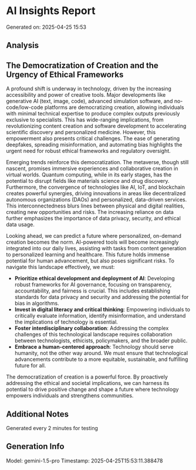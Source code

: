 # AI Insights Report
Generated on: 2025-04-25 15:53

## Analysis
## The Democratization of Creation and the Urgency of Ethical Frameworks

A profound shift is underway in technology, driven by the increasing accessibility and power of creative tools.  Major developments like generative AI (text, image, code), advanced simulation software, and no-code/low-code platforms are democratizing creation, allowing individuals with minimal technical expertise to produce complex outputs previously exclusive to specialists. This has wide-ranging implications, from revolutionizing content creation and software development to accelerating scientific discovery and personalized medicine.  However, this empowerment also presents critical challenges. The ease of generating deepfakes, spreading misinformation, and automating bias highlights the urgent need for robust ethical frameworks and regulatory oversight.

Emerging trends reinforce this democratization. The metaverse, though still nascent, promises immersive experiences and collaborative creation in virtual worlds. Quantum computing, while in its early stages, has the potential to disrupt fields like materials science and drug discovery.  Furthermore, the convergence of technologies like AI, IoT, and blockchain creates powerful synergies, driving innovations in areas like decentralized autonomous organizations (DAOs) and personalized, data-driven services.  This interconnectedness blurs lines between physical and digital realities, creating new opportunities and risks.  The increasing reliance on data further emphasizes the importance of data privacy, security, and ethical data usage.

Looking ahead, we can predict a future where personalized, on-demand creation becomes the norm.  AI-powered tools will become increasingly integrated into our daily lives, assisting with tasks from content generation to personalized learning and healthcare.  This future holds immense potential for human advancement, but also poses significant risks.  To navigate this landscape effectively, we must:

* **Prioritize ethical development and deployment of AI**:  Developing robust frameworks for AI governance, focusing on transparency, accountability, and fairness is crucial.  This includes establishing standards for data privacy and security and addressing the potential for bias in algorithms.
* **Invest in digital literacy and critical thinking**: Empowering individuals to critically evaluate information, identify misinformation, and understand the implications of technology is essential.
* **Foster interdisciplinary collaboration**: Addressing the complex challenges of this technological landscape requires collaboration between technologists, ethicists, policymakers, and the broader public.
* **Embrace a human-centered approach**:  Technology should serve humanity, not the other way around.  We must ensure that technological advancements contribute to a more equitable, sustainable, and fulfilling future for all.

The democratization of creation is a powerful force. By proactively addressing the ethical and societal implications, we can harness its potential to drive positive change and shape a future where technology empowers individuals and strengthens communities. 


## Additional Notes
Generated every 2 minutes for testing

## Generation Info
Model: gemini-1.5-pro
Timestamp: 2025-04-25T15:53:11.388478
